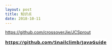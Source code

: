 ```yaml
---
layout: post
title: 知识点
date: 2018-10-11
---
```

<a href="https://github.com/crossoverJie/JCSprout">https://github.com/crossoverJie/JCSprout</a><div><strong style="margin: 0px; padding: 0px; max-width: 100%; color: rgb(0, 122, 170); font-family: -apple-system-font, system-ui, &quot;Helvetica Neue&quot;, &quot;PingFang SC&quot;, &quot;Hiragino Sans GB&quot;, &quot;Microsoft YaHei UI&quot;, &quot;Microsoft YaHei&quot;, Arial, sans-serif; font-size: 17px; font-variant-ligatures: normal; letter-spacing: 0.544px; orphans: 2; text-align: justify; widows: 2; background-color: rgb(255, 255, 255); box-sizing: border-box !important; overflow-wrap: break-word !important;"><span style="margin: 0px; padding: 0px; max-width: 100%; box-sizing: border-box !important; overflow-wrap: break-word !important; font-size: 15px;">https://github.com/Snailclimb/JavaGuide</span></strong><br></div>
